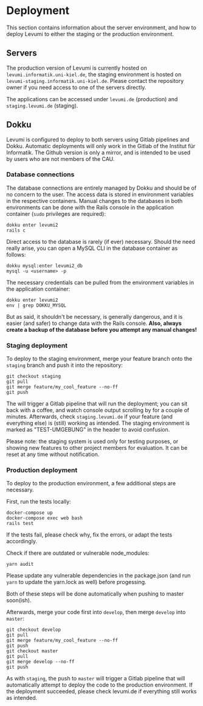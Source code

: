 # Deployment

This section contains information about the server environment, and how to deploy Levumi to either the staging or the production environment.

## Servers

The production version of Levumi is currently hosted on `levumi.informatik.uni-kiel.de`, the staging environment is hosted on `levumi-staging.informatik.uni-kiel.de`. Please contact the repository owner if you need access to one of the servers directly.

The applications can be accessed under `levumi.de` (production) and `staging.levumi.de` (staging).

## Dokku

Levumi is configured to deploy to both servers using Gitlab pipelines and Dokku. Automatic deployments will only work in the Gitlab of the Institut für Informatik. The Github version is only a mirror, and is intended to be used by users who are not members of the CAU.

### Database connections

The database connections are entirely managed by Dokku and should be of no concern to the user. The access data is stored in environment variables in the respective containers. Manual changes to the databases in both environments can be done with the Rails console in the application container (`sudo` privileges are required):

```
dokku enter levumi2
rails c
```

Direct access to the database is rarely (if ever) necessary. Should the need really arise, you can open a MySQL CLI in the database container as follows:

```
dokku mysql:enter levumi2_db
mysql -u <username> -p
```

The necessary credentials can be pulled from the environment variables in the application container:

```
dokku enter levumi2
env | grep DOKKU_MYSQL
```

But as said, it shouldn't be necessary, is generally dangerous, and it is easier (and safer) to change data with the Rails console. **Also, always create a backup of the database before you attempt any manual changes!**

### Staging deployment

To deploy to the staging environment, merge your feature branch onto the `staging` branch and push it into the repository:

```
git checkout staging
git pull
git merge feature/my_cool_feature --no-ff
git push
```

The will trigger a Gitlab pipeline that will run the deployment; you can sit back with a coffee, and watch console output scrolling by for a couple of minutes. Afterwards, check `staging.levumi.de` if your feature (and everything else) is (still) working as intended. The staging environment is marked as "TEST-UMGEBUNG" in the header to avoid confusion.

Please note: the staging system is used only for testing purposes, or showing new features to other project members for evaluation. It can be reset at any time without notification.

### Production deployment

To deploy to the production environment, a few additional steps are necessary.

First, run the tests locally:

```
docker-compose up
docker-compose exec web bash
rails test
```

If the tests fail, please check why, fix the errors, or adapt the tests accordingly.

Check if there are outdated or vulnerable node_modules:

```
yarn audit
```

Please update any vulnerable dependencies in the package.json (and run `yarn` to update the yarn.lock as well) before progessing.

Both of these steps will be done automatically when pushing to master soon(ish).

Afterwards, merge your code first into `develop`, then merge `develop` into `master`:

```
git checkout develop
git pull
git merge feature/my_cool_feature --no-ff
git push
git checkout master
git pull
git merge develop --no-ff
git push
```

As with `staging`, the push to `master` will trigger a Gitlab pipeline that will automatically attempt to deploy the code to the production environment. If the deployment succeeded, please check levumi.de if everything still works as intended.
